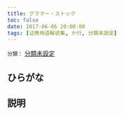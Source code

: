 ```yaml
---
title: グラマー・ストック
toc: false
date: 2017-06-06 20:00:00
tags: [证券用语解说集, か行, 分類未設定]
---
```


`分類：` [分類未設定](/tags/分類未設定/)

## ひらがな



## 説明

